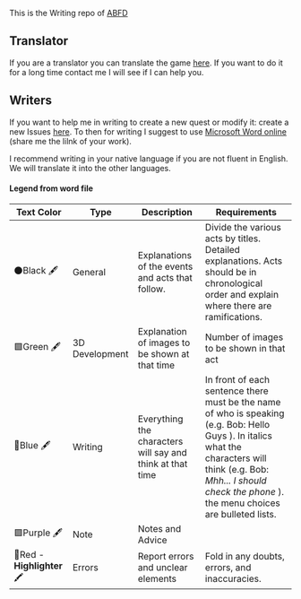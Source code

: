 This is the Writing repo of [ABFD](https://github.com/users/DonRP/projects/3)

## Translator

If you are a translator you can translate the game [here](https://crowdin.com/project/ABFD). If you want to do it for a long time contact me I will see if I can help you.

## Writers

If you want to help me in writing to create a new quest or modify it: create a new Issues [here](https://drincs-website.web.app/report). To then for writing I suggest to use [Microsoft Word online](https://www.microsoft.com/it-it/microsoft-365/free-office-online-for-the-web) (share me the lilnk of your work).


I recommend writing in your native language if you are not fluent in English. We will translate it into the other languages.

#### Legend from word file
| Text Color | Type  | Description | Requirements |
| ------------- | ------------- | ------------- | ------------- |
| ⚫Black 🖋️ | General  | Explanations of the events and acts that follow. |Divide the various acts by titles. Detailed explanations. Acts should be in chronological order and explain where there are ramifications.  |
| 🟩Green 🖋️ | 3D Development | Explanation of images to be shown at that time| Number of images to be shown in that act  |
| 🔵Blue 🖋️ | Writing | Everything the characters will say and think at that time | In front of each sentence there must be the name of who is speaking (e.g. Bob: Hello Guys ).   In italics what the characters will think (e.g. Bob: _Mhh... I should check the phone_ ).    the menu choices are bulleted lists.  |
| 🟪Purple 🖋️  | Note | Notes and Advice  | | 
| 🔴Red - **Highlighter** 🖍️ | Errors | Report errors and unclear elements | Fold in any doubts, errors, and inaccuracies.|
